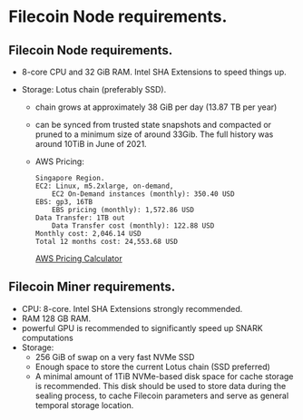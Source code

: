 # Filecoin Node requirements.

## Filecoin Node requirements.

* 8-core CPU and 32 GiB RAM. Intel SHA Extensions to speed things up.

* Storage: Lotus chain (preferably SSD).

    * chain grows at approximately 38 GiB per day (13.87 TB per year)

    * can be synced from trusted state snapshots and compacted or pruned to a minimum size of around 33Gib. The full history was around 10TiB in June of 2021.

    * AWS Pricing:

        ```
        Singapore Region.
        EC2: Linux, m5.2xlarge, on-demand,
            EC2 On-Demand instances (monthly): 350.40 USD
        EBS: gp3, 16TB
            EBS pricing (monthly): 1,572.86 USD
        Data Transfer: 1TB out
            Data Transfer cost (monthly): 122.88 USD
        Monthly cost: 2,046.14 USD
        Total 12 months cost: 24,553.68 USD
        ```

        [AWS Pricing Calculator](https://calculator.aws/#/estimate?id=4b8b7bd8587eec3c7cec11189732fe4b9cf2c25a)


## Filecoin Miner requirements.

* CPU: 8-core. Intel SHA Extensions strongly recommended.
* RAM 128 GB RAM.
* powerful GPU is recommended to significantly speed up SNARK computations
* Storage: 
    * 256 GiB of swap on a very fast NVMe SSD 
    * Enough space to store the current Lotus chain (SSD preferred)
    * A minimal amount of 1TiB NVMe-based disk space for cache storage is recommended. 
        This disk should be used to store data during the sealing process, to cache Filecoin parameters and serve as general temporal storage location.

